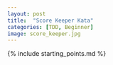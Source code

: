 ```yaml
---
layout: post
title:  "Score Keeper Kata"
categories: [TDD, Beginner]
image: score_keeper.jpg 
---
```


{% include starting_points.md %}
